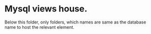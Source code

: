 Mysql views house.
==================

Below this folder, only folders, which names are same as the database name
to host the relevant element.